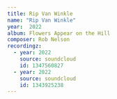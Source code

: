 ```yaml
---
title: Rip Van Winkle
name: "Rip Van Winkle"
year:  2022
album: Flowers Appear on the Hill
composer: Rob Nelson
recordingz:
  - year: 2022
    source: soundcloud
    id: 1347560827
  - year: 2022
    source: soundcloud
    id: 1343925238
---
```

